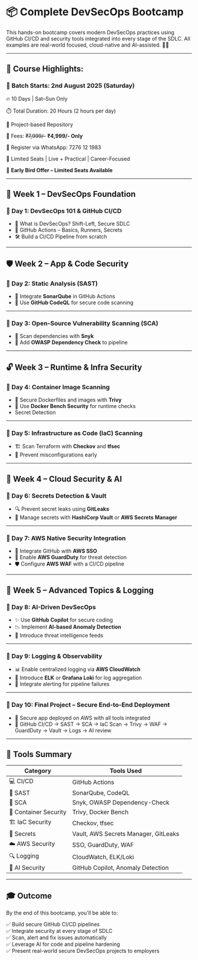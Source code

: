 # 📦 Complete DevSecOps Bootcamp

This hands-on bootcamp covers modern DevSecOps practices using GitHub CI/CD and security tools integrated into every stage of the SDLC. All examples are real-world focused, cloud-native and AI-assisted. 🧠🔐

---

## 🎯 Course Highlights:

### 📅 **Batch Starts**: **2nd August 2025 (Saturday)**

🔥 10 Days | Sat–Sun Only

⏱️ Total Duration: 20 Hours (2 hours per day)

📂 Project-based Repository

💸 Fees: ~~₹7,999/-~~ **₹4,999/- Only**

📲 Register via WhatsApp: 7276 12 1983

📍 Limited Seats | Live + Practical | Career-Focused

🎁 **Early Bird Offer – Limited Seats Available**

---

## 🔰 Week 1 – DevSecOps Foundation

### 📅 Day 1: DevSecOps 101 & GitHub CI/CD
- 🧠 What is DevSecOps? Shift-Left, Secure SDLC
- 🤖 GitHub Actions – Basics, Runners, Secrets
- 🛠️ Build a CI/CD Pipeline from scratch

---

## 🛡️ Week 2 – App & Code Security

### 📅 Day 2: Static Analysis (SAST)
- 🧪 Integrate **SonarQube** in GitHub Actions
- 🧠 Use **GitHub CodeQL** for secure code scanning

---

### 📅 Day 3: Open-Source Vulnerability Scanning (SCA)
- 🧬 Scan dependencies with **Snyk**
- 🧪 Add **OWASP Dependency Check** to pipeline

---

## 🔓 Week 3 – Runtime & Infra Security

### 📅 Day 4: Container Image Scanning
- 🐳 Secure Dockerfiles and images with **Trivy**
- 🧰 Use **Docker Bench Security** for runtime checks
- Secret Detection

---

### 📅 Day 5: Infrastructure as Code (IaC) Scanning
- 🏗️ Scan Terraform with **Checkov** and **tfsec**
- 🧪 Prevent misconfigurations early

---

## 🔐 Week 4 – Cloud Security & AI

### 📅 Day 6: Secrets Detection & Vault
- 🔍 Prevent secret leaks using **GitLeaks**
- 🔑 Manage secrets with **HashiCorp Vault** or **AWS Secrets Manager**

---

### 📅 Day 7: AWS Native Security Integration
- 👤 Integrate GitHub with **AWS SSO**
- 🧿 Enable **AWS GuardDuty** for threat detection
- 🛡️ Configure **AWS WAF** with a CI/CD pipeline

---

## 🤖 Week 5 – Advanced Topics & Logging

### 📅 Day 8: AI-Driven DevSecOps
- ✨ Use **GitHub Copilot** for secure coding
- 📉 Implement **AI-based Anomaly Detection**
- 🧠 Introduce threat intelligence feeds

---

### 📅 Day 9: Logging & Observability
- 📊 Enable centralized logging via **AWS CloudWatch**
- 🔭 Introduce **ELK** or **Grafana Loki** for log aggregation
- 📡 Integrate alerting for pipeline failures

---

### 📅 Day 10: Final Project – Secure End-to-End Deployment
- 🔐 Secure app deployed on AWS with all tools integrated
- 🎯 GitHub CI/CD → SAST → SCA → IaC Scan → Trivy → WAF → GuardDuty → Vault → Logs → AI review

---

## 🧰 Tools Summary

| Category | Tools Used |
|----------|------------|
| 💻 CI/CD | GitHub Actions |
| 🧪 SAST | SonarQube, CodeQL |
| 🧬 SCA | Snyk, OWASP Dependency-Check |
| 🐳 Container Security | Trivy, Docker Bench |
| 🏗️ IaC Security | Checkov, tfsec |
| 🔑 Secrets | Vault, AWS Secrets Manager, GitLeaks |
| ☁️ AWS Security | SSO, GuardDuty, WAF |
| 🔍 Logging | CloudWatch, ELK/Loki |
| 🧠 AI Security | GitHub Copilot, Anomaly Detection |

---

## 🎓 Outcome

By the end of this bootcamp, you'll be able to:

✅ Build secure GitHub CI/CD pipelines  
✅ Integrate security at every stage of SDLC  
✅ Scan, alert and fix issues automatically  
✅ Leverage AI for code and pipeline hardening  
✅ Present real-world secure DevSecOps projects to employers

